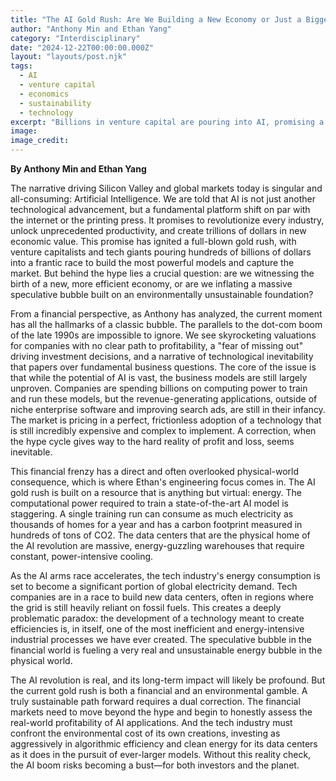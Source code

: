 ```yaml
---
title: "The AI Gold Rush: Are We Building a New Economy or Just a Bigger Bubble?"
author: "Anthony Min and Ethan Yang"
category: "Interdisciplinary"
date: "2024-12-22T00:00:00.000Z"
layout: "layouts/post.njk"
tags:
  - AI
  - venture capital
  - economics
  - sustainability
  - technology
excerpt: "Billions in venture capital are pouring into AI, promising a productivity boom not seen in generations. But is this a genuine technological revolution or a speculative frenzy with a hidden environmental cost? A finance editor and a sustainability writer investigate."
image: 
image_credit: 
---
```


**By Anthony Min and Ethan Yang**

The narrative driving Silicon Valley and global markets today is singular and all-consuming: Artificial Intelligence. We are told that AI is not just another technological advancement, but a fundamental platform shift on par with the internet or the printing press. It promises to revolutionize every industry, unlock unprecedented productivity, and create trillions of dollars in new economic value. This promise has ignited a full-blown gold rush, with venture capitalists and tech giants pouring hundreds of billions of dollars into a frantic race to build the most powerful models and capture the market. But behind the hype lies a crucial question: are we witnessing the birth of a new, more efficient economy, or are we inflating a massive speculative bubble built on an environmentally unsustainable foundation?

From a financial perspective, as Anthony has analyzed, the current moment has all the hallmarks of a classic bubble. The parallels to the dot-com boom of the late 1990s are impossible to ignore. We see skyrocketing valuations for companies with no clear path to profitability, a "fear of missing out" driving investment decisions, and a narrative of technological inevitability that papers over fundamental business questions. The core of the issue is that while the potential of AI is vast, the business models are still largely unproven. Companies are spending billions on computing power to train and run these models, but the revenue-generating applications, outside of niche enterprise software and improving search ads, are still in their infancy. The market is pricing in a perfect, frictionless adoption of a technology that is still incredibly expensive and complex to implement. A correction, when the hype cycle gives way to the hard reality of profit and loss, seems inevitable.

This financial frenzy has a direct and often overlooked physical-world consequence, which is where Ethan's engineering focus comes in. The AI gold rush is built on a resource that is anything but virtual: energy. The computational power required to train a state-of-the-art AI model is staggering. A single training run can consume as much electricity as thousands of homes for a year and has a carbon footprint measured in hundreds of tons of CO2. The data centers that are the physical home of the AI revolution are massive, energy-guzzling warehouses that require constant, power-intensive cooling.

As the AI arms race accelerates, the tech industry's energy consumption is set to become a significant portion of global electricity demand. Tech companies are in a race to build new data centers, often in regions where the grid is still heavily reliant on fossil fuels. This creates a deeply problematic paradox: the development of a technology meant to create efficiencies is, in itself, one of the most inefficient and energy-intensive industrial processes we have ever created. The speculative bubble in the financial world is fueling a very real and unsustainable energy bubble in the physical world.

The AI revolution is real, and its long-term impact will likely be profound. But the current gold rush is both a financial and an environmental gamble. A truly sustainable path forward requires a dual correction. The financial markets need to move beyond the hype and begin to honestly assess the real-world profitability of AI applications. And the tech industry must confront the environmental cost of its own creations, investing as aggressively in algorithmic efficiency and clean energy for its data centers as it does in the pursuit of ever-larger models. Without this reality check, the AI boom risks becoming a bust—for both investors and the planet.
